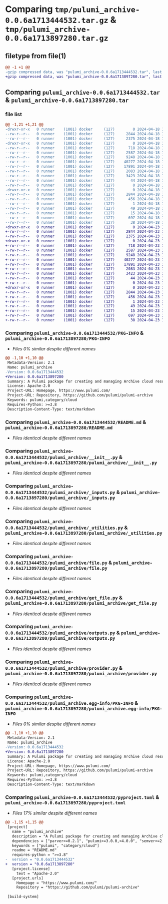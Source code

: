 # Comparing `tmp/pulumi_archive-0.0.6a1713444532.tar.gz` & `tmp/pulumi_archive-0.0.6a1713897280.tar.gz`

## filetype from file(1)

```diff
@@ -1 +1 @@
-gzip compressed data, was "pulumi_archive-0.0.6a1713444532.tar", last modified: Thu Apr 18 12:51:20 2024, max compression
+gzip compressed data, was "pulumi_archive-0.0.6a1713897280.tar", last modified: Tue Apr 23 18:58:09 2024, max compression
```

## Comparing `pulumi_archive-0.0.6a1713444532.tar` & `pulumi_archive-0.0.6a1713897280.tar`

### file list

```diff
@@ -1,21 +1,21 @@
-drwxr-xr-x   0 runner    (1001) docker     (127)        0 2024-04-18 12:51:20.911896 pulumi_archive-0.0.6a1713444532/
--rw-r--r--   0 runner    (1001) docker     (127)     2844 2024-04-18 12:51:20.907896 pulumi_archive-0.0.6a1713444532/PKG-INFO
--rw-r--r--   0 runner    (1001) docker     (127)     2375 2024-04-18 12:51:13.000000 pulumi_archive-0.0.6a1713444532/README.md
-drwxr-xr-x   0 runner    (1001) docker     (127)        0 2024-04-18 12:51:20.907896 pulumi_archive-0.0.6a1713444532/pulumi_archive/
--rw-r--r--   0 runner    (1001) docker     (127)      718 2024-04-18 12:51:13.000000 pulumi_archive-0.0.6a1713444532/pulumi_archive/__init__.py
--rw-r--r--   0 runner    (1001) docker     (127)     2587 2024-04-18 12:51:13.000000 pulumi_archive-0.0.6a1713444532/pulumi_archive/_inputs.py
--rw-r--r--   0 runner    (1001) docker     (127)     9248 2024-04-18 12:51:13.000000 pulumi_archive-0.0.6a1713444532/pulumi_archive/_utilities.py
--rw-r--r--   0 runner    (1001) docker     (127)    40277 2024-04-18 12:51:13.000000 pulumi_archive-0.0.6a1713444532/pulumi_archive/file.py
--rw-r--r--   0 runner    (1001) docker     (127)    17891 2024-04-18 12:51:13.000000 pulumi_archive-0.0.6a1713444532/pulumi_archive/get_file.py
--rw-r--r--   0 runner    (1001) docker     (127)     2083 2024-04-18 12:51:13.000000 pulumi_archive-0.0.6a1713444532/pulumi_archive/outputs.py
--rw-r--r--   0 runner    (1001) docker     (127)     3423 2024-04-18 12:51:13.000000 pulumi_archive-0.0.6a1713444532/pulumi_archive/provider.py
--rw-r--r--   0 runner    (1001) docker     (127)       44 2024-04-18 12:51:13.000000 pulumi_archive-0.0.6a1713444532/pulumi_archive/pulumi-plugin.json
--rw-r--r--   0 runner    (1001) docker     (127)        0 2024-04-18 12:51:13.000000 pulumi_archive-0.0.6a1713444532/pulumi_archive/py.typed
-drwxr-xr-x   0 runner    (1001) docker     (127)        0 2024-04-18 12:51:20.907896 pulumi_archive-0.0.6a1713444532/pulumi_archive.egg-info/
--rw-r--r--   0 runner    (1001) docker     (127)     2844 2024-04-18 12:51:20.000000 pulumi_archive-0.0.6a1713444532/pulumi_archive.egg-info/PKG-INFO
--rw-r--r--   0 runner    (1001) docker     (127)      456 2024-04-18 12:51:20.000000 pulumi_archive-0.0.6a1713444532/pulumi_archive.egg-info/SOURCES.txt
--rw-r--r--   0 runner    (1001) docker     (127)        1 2024-04-18 12:51:20.000000 pulumi_archive-0.0.6a1713444532/pulumi_archive.egg-info/dependency_links.txt
--rw-r--r--   0 runner    (1001) docker     (127)       49 2024-04-18 12:51:20.000000 pulumi_archive-0.0.6a1713444532/pulumi_archive.egg-info/requires.txt
--rw-r--r--   0 runner    (1001) docker     (127)       15 2024-04-18 12:51:20.000000 pulumi_archive-0.0.6a1713444532/pulumi_archive.egg-info/top_level.txt
--rw-r--r--   0 runner    (1001) docker     (127)      697 2024-04-18 12:51:13.000000 pulumi_archive-0.0.6a1713444532/pyproject.toml
--rw-r--r--   0 runner    (1001) docker     (127)       38 2024-04-18 12:51:20.911896 pulumi_archive-0.0.6a1713444532/setup.cfg
+drwxr-xr-x   0 runner    (1001) docker     (127)        0 2024-04-23 18:58:09.433629 pulumi_archive-0.0.6a1713897280/
+-rw-r--r--   0 runner    (1001) docker     (127)     2844 2024-04-23 18:58:09.433629 pulumi_archive-0.0.6a1713897280/PKG-INFO
+-rw-r--r--   0 runner    (1001) docker     (127)     2375 2024-04-23 18:58:02.000000 pulumi_archive-0.0.6a1713897280/README.md
+drwxr-xr-x   0 runner    (1001) docker     (127)        0 2024-04-23 18:58:09.429628 pulumi_archive-0.0.6a1713897280/pulumi_archive/
+-rw-r--r--   0 runner    (1001) docker     (127)      718 2024-04-23 18:58:02.000000 pulumi_archive-0.0.6a1713897280/pulumi_archive/__init__.py
+-rw-r--r--   0 runner    (1001) docker     (127)     2587 2024-04-23 18:58:02.000000 pulumi_archive-0.0.6a1713897280/pulumi_archive/_inputs.py
+-rw-r--r--   0 runner    (1001) docker     (127)     9248 2024-04-23 18:58:02.000000 pulumi_archive-0.0.6a1713897280/pulumi_archive/_utilities.py
+-rw-r--r--   0 runner    (1001) docker     (127)    40277 2024-04-23 18:58:02.000000 pulumi_archive-0.0.6a1713897280/pulumi_archive/file.py
+-rw-r--r--   0 runner    (1001) docker     (127)    17891 2024-04-23 18:58:02.000000 pulumi_archive-0.0.6a1713897280/pulumi_archive/get_file.py
+-rw-r--r--   0 runner    (1001) docker     (127)     2083 2024-04-23 18:58:02.000000 pulumi_archive-0.0.6a1713897280/pulumi_archive/outputs.py
+-rw-r--r--   0 runner    (1001) docker     (127)     3423 2024-04-23 18:58:02.000000 pulumi_archive-0.0.6a1713897280/pulumi_archive/provider.py
+-rw-r--r--   0 runner    (1001) docker     (127)       44 2024-04-23 18:58:02.000000 pulumi_archive-0.0.6a1713897280/pulumi_archive/pulumi-plugin.json
+-rw-r--r--   0 runner    (1001) docker     (127)        0 2024-04-23 18:58:02.000000 pulumi_archive-0.0.6a1713897280/pulumi_archive/py.typed
+drwxr-xr-x   0 runner    (1001) docker     (127)        0 2024-04-23 18:58:09.433629 pulumi_archive-0.0.6a1713897280/pulumi_archive.egg-info/
+-rw-r--r--   0 runner    (1001) docker     (127)     2844 2024-04-23 18:58:09.000000 pulumi_archive-0.0.6a1713897280/pulumi_archive.egg-info/PKG-INFO
+-rw-r--r--   0 runner    (1001) docker     (127)      456 2024-04-23 18:58:09.000000 pulumi_archive-0.0.6a1713897280/pulumi_archive.egg-info/SOURCES.txt
+-rw-r--r--   0 runner    (1001) docker     (127)        1 2024-04-23 18:58:09.000000 pulumi_archive-0.0.6a1713897280/pulumi_archive.egg-info/dependency_links.txt
+-rw-r--r--   0 runner    (1001) docker     (127)       49 2024-04-23 18:58:09.000000 pulumi_archive-0.0.6a1713897280/pulumi_archive.egg-info/requires.txt
+-rw-r--r--   0 runner    (1001) docker     (127)       15 2024-04-23 18:58:09.000000 pulumi_archive-0.0.6a1713897280/pulumi_archive.egg-info/top_level.txt
+-rw-r--r--   0 runner    (1001) docker     (127)      697 2024-04-23 18:58:02.000000 pulumi_archive-0.0.6a1713897280/pyproject.toml
+-rw-r--r--   0 runner    (1001) docker     (127)       38 2024-04-23 18:58:09.433629 pulumi_archive-0.0.6a1713897280/setup.cfg
```

### Comparing `pulumi_archive-0.0.6a1713444532/PKG-INFO` & `pulumi_archive-0.0.6a1713897280/PKG-INFO`

 * *Files 0% similar despite different names*

```diff
@@ -1,10 +1,10 @@
 Metadata-Version: 2.1
 Name: pulumi_archive
-Version: 0.0.6a1713444532
+Version: 0.0.6a1713897280
 Summary: A Pulumi package for creating and managing Archive cloud resources.
 License: Apache-2.0
 Project-URL: Homepage, https://www.pulumi.com/
 Project-URL: Repository, https://github.com/pulumi/pulumi-archive
 Keywords: pulumi,category/cloud
 Requires-Python: >=3.8
 Description-Content-Type: text/markdown
```

### Comparing `pulumi_archive-0.0.6a1713444532/README.md` & `pulumi_archive-0.0.6a1713897280/README.md`

 * *Files identical despite different names*

### Comparing `pulumi_archive-0.0.6a1713444532/pulumi_archive/__init__.py` & `pulumi_archive-0.0.6a1713897280/pulumi_archive/__init__.py`

 * *Files identical despite different names*

### Comparing `pulumi_archive-0.0.6a1713444532/pulumi_archive/_inputs.py` & `pulumi_archive-0.0.6a1713897280/pulumi_archive/_inputs.py`

 * *Files identical despite different names*

### Comparing `pulumi_archive-0.0.6a1713444532/pulumi_archive/_utilities.py` & `pulumi_archive-0.0.6a1713897280/pulumi_archive/_utilities.py`

 * *Files identical despite different names*

### Comparing `pulumi_archive-0.0.6a1713444532/pulumi_archive/file.py` & `pulumi_archive-0.0.6a1713897280/pulumi_archive/file.py`

 * *Files identical despite different names*

### Comparing `pulumi_archive-0.0.6a1713444532/pulumi_archive/get_file.py` & `pulumi_archive-0.0.6a1713897280/pulumi_archive/get_file.py`

 * *Files identical despite different names*

### Comparing `pulumi_archive-0.0.6a1713444532/pulumi_archive/outputs.py` & `pulumi_archive-0.0.6a1713897280/pulumi_archive/outputs.py`

 * *Files identical despite different names*

### Comparing `pulumi_archive-0.0.6a1713444532/pulumi_archive/provider.py` & `pulumi_archive-0.0.6a1713897280/pulumi_archive/provider.py`

 * *Files identical despite different names*

### Comparing `pulumi_archive-0.0.6a1713444532/pulumi_archive.egg-info/PKG-INFO` & `pulumi_archive-0.0.6a1713897280/pulumi_archive.egg-info/PKG-INFO`

 * *Files 0% similar despite different names*

```diff
@@ -1,10 +1,10 @@
 Metadata-Version: 2.1
 Name: pulumi_archive
-Version: 0.0.6a1713444532
+Version: 0.0.6a1713897280
 Summary: A Pulumi package for creating and managing Archive cloud resources.
 License: Apache-2.0
 Project-URL: Homepage, https://www.pulumi.com/
 Project-URL: Repository, https://github.com/pulumi/pulumi-archive
 Keywords: pulumi,category/cloud
 Requires-Python: >=3.8
 Description-Content-Type: text/markdown
```

### Comparing `pulumi_archive-0.0.6a1713444532/pyproject.toml` & `pulumi_archive-0.0.6a1713897280/pyproject.toml`

 * *Files 17% similar despite different names*

```diff
@@ -1,15 +1,15 @@
 [project]
   name = "pulumi_archive"
   description = "A Pulumi package for creating and managing Archive cloud resources."
   dependencies = ["parver>=0.2.1", "pulumi>=3.0.0,<4.0.0", "semver>=2.8.1"]
   keywords = ["pulumi", "category/cloud"]
   readme = "README.md"
   requires-python = ">=3.8"
-  version = "0.0.6a1713444532"
+  version = "0.0.6a1713897280"
   [project.license]
     text = "Apache-2.0"
   [project.urls]
     Homepage = "https://www.pulumi.com/"
     Repository = "https://github.com/pulumi/pulumi-archive"
 
 [build-system]
```


